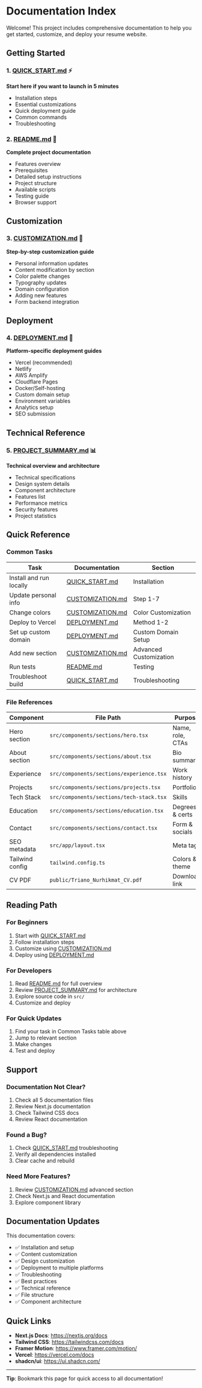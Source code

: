 # Documentation Index

Welcome! This project includes comprehensive documentation to help you get started, customize, and deploy your resume website.

## Getting Started

### 1. [QUICK_START.md](QUICK_START.md) ⚡
**Start here if you want to launch in 5 minutes**
- Installation steps
- Essential customizations
- Quick deployment guide
- Common commands
- Troubleshooting

### 2. [README.md](README.md) 📖
**Complete project documentation**
- Features overview
- Prerequisites
- Detailed setup instructions
- Project structure
- Available scripts
- Testing guide
- Browser support

## Customization

### 3. [CUSTOMIZATION.md](CUSTOMIZATION.md) 🎨
**Step-by-step customization guide**
- Personal information updates
- Content modification by section
- Color palette changes
- Typography updates
- Domain configuration
- Adding new features
- Form backend integration

## Deployment

### 4. [DEPLOYMENT.md](DEPLOYMENT.md) 🚀
**Platform-specific deployment guides**
- Vercel (recommended)
- Netlify
- AWS Amplify
- Cloudflare Pages
- Docker/Self-hosting
- Custom domain setup
- Environment variables
- Analytics setup
- SEO submission

## Technical Reference

### 5. [PROJECT_SUMMARY.md](PROJECT_SUMMARY.md) 📊
**Technical overview and architecture**
- Technical specifications
- Design system details
- Component architecture
- Features list
- Performance metrics
- Security features
- Project statistics

## Quick Reference

### Common Tasks

| Task | Documentation | Section |
|------|---------------|---------|
| Install and run locally | [QUICK_START.md](QUICK_START.md) | Installation |
| Update personal info | [CUSTOMIZATION.md](CUSTOMIZATION.md) | Step 1-7 |
| Change colors | [CUSTOMIZATION.md](CUSTOMIZATION.md) | Color Customization |
| Deploy to Vercel | [DEPLOYMENT.md](DEPLOYMENT.md) | Method 1-2 |
| Set up custom domain | [DEPLOYMENT.md](DEPLOYMENT.md) | Custom Domain Setup |
| Add new section | [CUSTOMIZATION.md](CUSTOMIZATION.md) | Advanced Customization |
| Run tests | [README.md](README.md) | Testing |
| Troubleshoot build | [QUICK_START.md](QUICK_START.md) | Troubleshooting |

### File References

| Component | File Path | Purpose |
|-----------|-----------|---------|
| Hero section | `src/components/sections/hero.tsx` | Name, role, CTAs |
| About section | `src/components/sections/about.tsx` | Bio summary |
| Experience | `src/components/sections/experience.tsx` | Work history |
| Projects | `src/components/sections/projects.tsx` | Portfolio |
| Tech Stack | `src/components/sections/tech-stack.tsx` | Skills |
| Education | `src/components/sections/education.tsx` | Degrees & certs |
| Contact | `src/components/sections/contact.tsx` | Form & socials |
| SEO metadata | `src/app/layout.tsx` | Meta tags |
| Tailwind config | `tailwind.config.ts` | Colors & theme |
| CV PDF | `public/Triano_Nurhikmat_CV.pdf` | Download link |

## Reading Path

### For Beginners
1. Start with [QUICK_START.md](QUICK_START.md)
2. Follow installation steps
3. Customize using [CUSTOMIZATION.md](CUSTOMIZATION.md)
4. Deploy using [DEPLOYMENT.md](DEPLOYMENT.md)

### For Developers
1. Read [README.md](README.md) for full overview
2. Review [PROJECT_SUMMARY.md](PROJECT_SUMMARY.md) for architecture
3. Explore source code in `src/`
4. Customize and deploy

### For Quick Updates
1. Find your task in Common Tasks table above
2. Jump to relevant section
3. Make changes
4. Test and deploy

## Support

### Documentation Not Clear?
1. Check all 5 documentation files
2. Review Next.js documentation
3. Check Tailwind CSS docs
4. Review React documentation

### Found a Bug?
1. Check [QUICK_START.md](QUICK_START.md) troubleshooting
2. Verify all dependencies installed
3. Clear cache and rebuild

### Need More Features?
1. Review [CUSTOMIZATION.md](CUSTOMIZATION.md) advanced section
2. Check Next.js and React documentation
3. Explore component library

## Documentation Updates

This documentation covers:
- ✅ Installation and setup
- ✅ Content customization
- ✅ Design customization
- ✅ Deployment to multiple platforms
- ✅ Troubleshooting
- ✅ Best practices
- ✅ Technical reference
- ✅ File structure
- ✅ Component architecture

## Quick Links

- **Next.js Docs**: https://nextjs.org/docs
- **Tailwind CSS**: https://tailwindcss.com/docs
- **Framer Motion**: https://www.framer.com/motion/
- **Vercel**: https://vercel.com/docs
- **shadcn/ui**: https://ui.shadcn.com/

---

**Tip**: Bookmark this page for quick access to all documentation!
